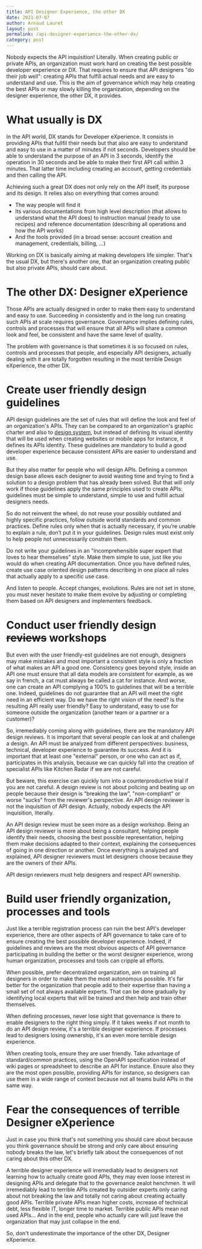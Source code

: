 ```yaml
---
title: API Designer Experience, the other DX
date: 2021-07-07
author: Arnaud Lauret
layout: post
permalink: /api-designer-experience-the-other-dx/
category: post
---
```


Nobody expects the API inquisition!
Literally.
When creating public or private APIs, an organization must work hard on creating the best possible developer experience or DX.
That requires to ensure that API designers "do their job well": creating APIs that fulfill actual needs and are easy to understand and use.
This is the aim of governance which may help creating the best APIs or may slowly killing the organization, depending on the designer experience, the other DX, it provides.

<!--more-->

# What usually is DX

In the API world, DX stands for Developer eXperience.
It consists in providing APIs that fullfil their needs but that also are easy to understand and easy to use in a matter of minutes if not seconds.
Developers should be able to understand the purpose of an API in 3 seconds, identify the operation in 30 seconds and be able to make their first API call within 3 minutes.
That latter time including creating an account, getting credentials and then calling the API.

Achieving such a great DX does not only rely on the API itself, its purpose and its design.
It relies also on everything that comes around: 

- The way people will find it
- Its various documentations from high level description (that allows to understand what the API does) to instruction manual (ready to use recipes) and reference documentation (describing all operations and how the API works)
- And the tools provided (in a broad sense: account creation and management, credentials, billing, ...)

Working on DX is basically aiming at making developers life simpler.
That's the usual DX, but there's another one, that an organization creating public but also private APIs, should care about.

# The other DX: Designer eXperience

Those APIs are actually designed in order to make them easy to understand and easy to use.
Succeeding in consistently and in the long run creating such APIs at scale requires governance.
Governance implies defining rules, controls and processes that will ensure that all APIs will share a common look and feel, be consistent and have the same level of quality.

The problem with governance is that sometimes it is so focused on rules, controls and processes that people, and especially API designers, actually dealing with it are totally forgotten resulting in the most terrible Design eXperience, the other DX.

# Create user friendly design guidelines

API design guidelines are the set of rules that will define the look and feel of an organization's APIs.
They can be compared to an organization's graphic charter and also to [design system](https://en.wikipedia.org/wiki/Design_system), but instead of defining its visual identity that will be used when creating websites or mobile apps for instance, it defines its APIs identity.
These guidelines are mandatory to build a good developer experience because consistent APIs are easier to understand and use.

But they also matter for people who will design APIs. Defining a common design base allows each designer to avoid wasting time and trying to find a solution to a design problem that has already been solved. But that will only work if those guidelines apply the same principles used to create APIs: guidelines must be simple to understand, simple to use and fulfill actual designers needs.

So do not reinvent the wheel, do not reuse your possibly outdated and highly specific practices, follow outside world standards and common practices. Define rules only when that is actually necessary, if you’re unable to explain a rule, don’t put it in your guidelines. Design rules must exist only to help people not unnecessarily constrain them.

Do not write your guidelines in an "incomprehensible super expert that loves to hear themselves” style. Make them simple to use, just like you would do when creating API documentation. Once you have defined rules, create use case oriented design patterns describing in one place all rules that actually apply to a specific use case.

And listen to people. Accept changes, evolutions. Rules are not set in stone, you must never hesitate to make them evolve by adjusting or completing them based on API designers and implementers feedback.

# Conduct user friendly design ~~reviews~~ workshops

But even with the user friendly-est guidelines are not enough, designers may make mistakes and most important a consistent style is only a fraction of what makes an API a good one.
Consistency goes beyond style, inside an API one must ensure that all data models are consistent for example, as we say in french, a cat must always be called a cat for instance.
And worse, one can create an API complying a 100% to guidelines that will be a terrible one.
Indeed, guidelines do not guarantee that an API will meet the right need in an efficient way. 
Do we have the right vision of the need? Is the resulting API really user friendly? Easy to understand, easy to use for someone outside the organization (another team or a partner or a customer)? 

So, irremediably coming along with guidelines, there are the mandatory API design reviews.
It is important that several people can look at and challenge a design.
An API must be analyzed from different perspectives: business, technical, developer experience to guarantee its success.
And it is important that at least one "external" person, or one who can act as if, participates in this analysis, because we can quickly fall into the creation of specialist APIs like Kitchen Radar if we are not careful. 

But beware, this exercise can quickly turn into a counterproductive trial if you are not careful.
A design review is not about policing and beating up on people because their design is “breaking the law”,  "non-compliant" or worse "sucks" from the reviewer's perspective.
An API design reviewer is not the inquisition of API design.
Actually, nobody expects the API inquisition, literally. 

An API design review must be seen more as a design workshop.
Being an API design reviewer is more about being a consultant, helping people identify their needs, choosing the best possible representation, helping them make decisions adapted to their context, explaining the consequences of going in one direction or another.
Once everything is analyzed and explained, API designer reviewers must let designers choose because they are the owners of their APIs.

API design reviewers must help designers and respect API ownership.

# Build user friendly organization, processes and tools

Just like a terrible registration process can ruin the best API's developer experience, there are other aspects of API governance to take care of to ensure creating the best possible developer experience.
Indeed, if guidelines and reviews are the most obvious aspects of API governance participating in building the better or the worst designer experience, wrong human organization, processes and tools can cripple all efforts.

When possible, prefer decentralized organization, aim on training all designers in order to make them the most autonomous possible.
It's far better for the organization that people add to their expertise than having a small set of not always available experts.
That can be done gradually by identifying local experts that will be trained and then help and train other themselves.

When defining processes, never lose sight that governance is there to enable designers to the right thing simply.
If it takes weeks if not month to do an API design review, it's a terrible designer experience.
If processes lead to designers losing ownership, it's an even more terrible design experience.

When creating tools, ensure they are user friendly.
Take advantage of standard/common practices, using the OpenAPI specification instead of wiki pages or spreadsheet to describe an API for instance.
Ensure also they are the most open possible, providing APIs for instance, so designers can use them in a wide range of context because not all teams build APIs in the same way.

# Fear the consequences of terrible Designer eXperience

Just in case you think that's not something you should care about because you think governance should be strong and only care about ensuring nobody breaks the law, let's briefly talk about the consequences of not caring about this other DX.

A terrible designer experience will irremediably lead to designers not learning how to actually create good APIs, they may even loose interest in designing APIs and delegate that to the governance zealot henchmen.
It will irremediably lead to terrible APIs created by outsider experts only caring about not breaking the law and totally not caring about creating actually good APIs.
Terrible private APIs mean higher costs, increase of technical debt, less flexible IT, longer time to market.
Terrible public APIs mean not used APIs...
And in the end, people who actually care will just leave the organization that may just collapse in the end.

So, don't underestimate the importance of the other DX, Designer eXperience.
